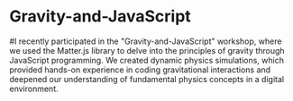 # Gravity-and-JavaScript

#I recently participated in the "Gravity-and-JavaScript" workshop, where we used the Matter.js library to delve into the principles of gravity through JavaScript programming. We created dynamic physics simulations, which provided hands-on experience in coding gravitational interactions and deepened our understanding of fundamental physics concepts in a digital environment.
